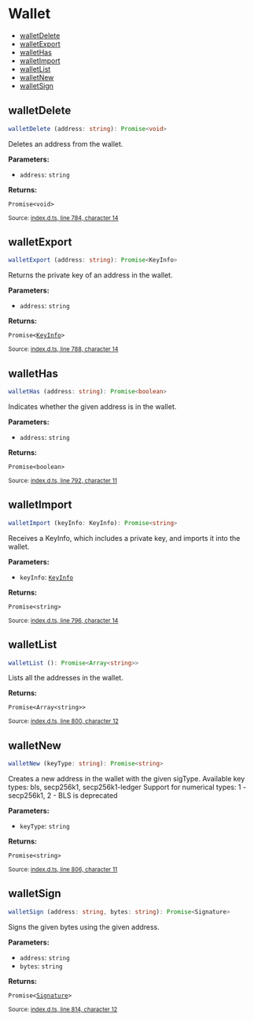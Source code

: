 <!-- Code generated by github.com/filecoin-shipyard/js-lotus-client/docgen. DO NOT EDIT. -->
# Wallet



* [walletDelete](wallet.md#walletdelete)
* [walletExport](wallet.md#walletexport)
* [walletHas](wallet.md#wallethas)
* [walletImport](wallet.md#walletimport)
* [walletList](wallet.md#walletlist)
* [walletNew](wallet.md#walletnew)
* [walletSign](wallet.md#walletsign)

## walletDelete

```ts
walletDelete (address: string): Promise<void>
```

Deletes an address from the wallet.

**Parameters:**

* `address`: <code>string</code>

**Returns:**

<code>Promise&lt;void&gt;</code>

<small>Source: [index.d.ts, line 784, character 14](https://github.com/filecoin-shipyard/js-lotus-client-rpc/blob/master/index.d.ts#L784)</small>

## walletExport

```ts
walletExport (address: string): Promise<KeyInfo>
```

Returns the private key of an address in the wallet.

**Parameters:**

* `address`: <code>string</code>

**Returns:**

<code>Promise&lt;<a href="../types.md#keyinfo">KeyInfo</a>&gt;</code>

<small>Source: [index.d.ts, line 788, character 14](https://github.com/filecoin-shipyard/js-lotus-client-rpc/blob/master/index.d.ts#L788)</small>

## walletHas

```ts
walletHas (address: string): Promise<boolean>
```

Indicates whether the given address is in the wallet.

**Parameters:**

* `address`: <code>string</code>

**Returns:**

<code>Promise&lt;boolean&gt;</code>

<small>Source: [index.d.ts, line 792, character 11](https://github.com/filecoin-shipyard/js-lotus-client-rpc/blob/master/index.d.ts#L792)</small>

## walletImport

```ts
walletImport (keyInfo: KeyInfo): Promise<string>
```

Receives a KeyInfo, which includes a private key, and imports it into the wallet.

**Parameters:**

* `keyInfo`: [`KeyInfo`](../types.md#keyinfo)

**Returns:**

<code>Promise&lt;string&gt;</code>

<small>Source: [index.d.ts, line 796, character 14](https://github.com/filecoin-shipyard/js-lotus-client-rpc/blob/master/index.d.ts#L796)</small>

## walletList

```ts
walletList (): Promise<Array<string>>
```

Lists all the addresses in the wallet.

**Returns:**

<code>Promise&lt;Array&lt;string&gt;&gt;</code>

<small>Source: [index.d.ts, line 800, character 12](https://github.com/filecoin-shipyard/js-lotus-client-rpc/blob/master/index.d.ts#L800)</small>

## walletNew

```ts
walletNew (keyType: string): Promise<string>
```

Creates a new address in the wallet with the given sigType.
Available key types: bls, secp256k1, secp256k1-ledger
Support for numerical types: 1 - secp256k1, 2 - BLS is deprecated

**Parameters:**

* `keyType`: <code>string</code>

**Returns:**

<code>Promise&lt;string&gt;</code>

<small>Source: [index.d.ts, line 806, character 11](https://github.com/filecoin-shipyard/js-lotus-client-rpc/blob/master/index.d.ts#L806)</small>

## walletSign

```ts
walletSign (address: string, bytes: string): Promise<Signature>
```

Signs the given bytes using the given address.

**Parameters:**

* `address`: <code>string</code>
* `bytes`: <code>string</code>

**Returns:**

<code>Promise&lt;<a href="../types.md#signature">Signature</a>&gt;</code>

<small>Source: [index.d.ts, line 814, character 12](https://github.com/filecoin-shipyard/js-lotus-client-rpc/blob/master/index.d.ts#L814)</small>
